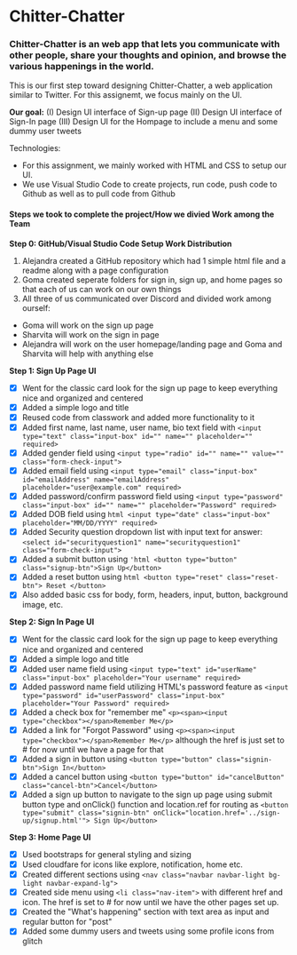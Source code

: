 # Chitter-Chatter
### Chitter-Chatter is an web app that lets you communicate with other people, share your thoughts and opinion, and browse the various happenings in the world. 

This is our first step toward designing Chitter-Chatter, a web application similar to Twitter.
For this assignemt, we focus mainly on the UI. 

**Our goal:**
(I) Design UI interface of Sign-up page
(II) Design UI interface of Sign-In page
(III) Design UI for the Hompage to include a menu and some dummy user tweets

Technologies: 
* For this assignment, we mainly worked with HTML and CSS  to setup our UI. 
* We use Visual Studio Code to create projects, run code, push code to Github as well as to pull code from Github

#### Steps we took to complete the project/How we divied Work among the Team
**Step 0: GitHub/Visual Studio Code Setup Work Distribution**
1. Alejandra created a GitHub repository which had 1 simple html file and a readme along with a page configuration
2. Goma created seperate folders for sign in, sign up, and home pages so that each of us can work on our own things
4. All three of us communicated over Discord and divided work among ourself:
* Goma will work on the sign up page
* Sharvita will work on the sign in page
* Alejandra will work on the user homepage/landing page and Goma and Sharvita will help with anything else

**Step 1: Sign Up Page UI**
- [x] Went for the classic card look for the sign up page to keep everything nice and organized and centered
- [x] Added a simple logo and title 
- [x] Reused code from classwork and added more functionality to it
- [x] Added first name, last name, user name, bio text field with ```<input type="text" class="input-box" id="" name="" placeholder="" required>```
- [x] Added gender field using ```<input type="radio" id="" name="" value="" class="form-check-input">```
- [x] Added email field using ```<input type="email" class="input-box" id="emailAddress" name="emailAddress" placeholder="user@example.com" required>```
- [x] Added password/confirm password field using ```<input type="password" class="input-box" id="" name="" placeholder="Password" required>```
- [x] Added DOB field using ```html <input type="date" class="input-box" placeholder="MM/DD/YYYY" required>```
- [x] Added Security question dropdown list with input text for answer: ```<select id="securityquestion1" name="securityquestion1" class="form-check-input">```
- [x] Added a submit button using ```'html <button type="button" class="signup-btn">Sign Up</button>```
- [x] Added a reset button using ```html <button type="reset" class="reset-btn"> Reset </button>```
- [x] Also added basic css for body, form, headers, input, button, background image, etc.

**Step 2: Sign In Page UI**
- [x] Went for the classic card look for the sign up page to keep everything nice and organized and centered
- [x] Added a simple logo and title 
- [x] Added user name field using ```<input type="text" id="userName" class="input-box" placeholder="Your username" required>```
- [x] Added password name field utilizing HTML's password feature as ```<input type="password" id="userPassword" class="input-box" placeholder="Your Password" required>```
- [x] Added a check box for "remember me" ```<p><span><input type="checkbox"></span>Remember Me</p>```
- [x] Added a link for "Forgot Password" using ```<p><span><input type="checkbox"></span>Remember Me</p>``` although the href  is just set to # for now until we have a page for that
- [x] Added a sign in button using ```<button type="button" class="signin-btn">Sign In</button>```
- [x] Added a cancel button using ```<button type="button" id="cancelButton" class="cancel-btn">Cancel</button>```
- [x] Added a sign up button to navigate to the sign up page using submit button type and onClick() function and location.ref for routing as ```<button type="submit" class="signin-btn" onClick="location.href='../sign-up/signup.html'"> Sign Up</button>```

**Step 3: Home Page UI**
- [x] Used bootstraps for general styling and sizing
- [x] Used cloudfare for icons like explore, notification, home etc.
- [x] Created different sections using ```<nav class="navbar navbar-light bg-light navbar-expand-lg">```
- [x] Created side menu using ```<li class="nav-item">``` with different href and icon. The href is set to # for now until we have the other pages set up.
- [x] Created the "What's happening" section with text area as input and regular button for "post"
- [x] Added some dummy users and tweets using some profile icons from glitch
